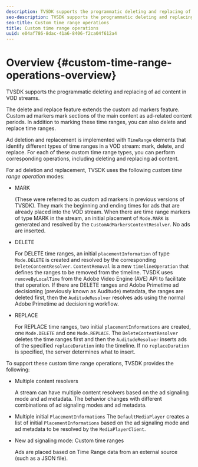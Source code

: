 ```yaml
---
description: TVSDK supports the programmatic deleting and replacing of ad content in VOD streams.
seo-description: TVSDK supports the programmatic deleting and replacing of ad content in VOD streams.
seo-title: Custom time range operations
title: Custom time range operations
uuid: e04af786-8dac-41a6-8406-f2ca04f612a4
---
```


# Overview {#custom-time-range-operations-overview}

TVSDK supports the programmatic deleting and replacing of ad content in VOD streams.

The delete and replace feature extends the custom ad markers feature. Custom ad markers mark sections of the main content as ad-related content periods. In addition to marking these time ranges, you can also delete and replace time ranges.

Ad deletion and replacement is implemented with `TimeRange` elements that identify different types of time ranges in a VOD stream: mark, delete, and replace. For each of these custom time range types, you can perform corresponding operations, including deleting and replacing ad content.

For ad deletion and replacement, TVSDK uses the following *custom time range operation* modes:

* MARK

  (These were referred to as custom ad markers in previous versions of TVSDK). They mark the beginning and ending times for ads that are already placed into the VOD stream. When there are time range markers of type MARK in the stream, an initial placement of `Mode.MARK` is generated and resolved by the `CustomAdMarkersContentResolver`. No ads are inserted. 
* DELETE

  For DELETE time ranges, an initial `placementInformation` of type `Mode.DELETE` is created and resolved by the corresponding `DeleteContentResolver`. `ContentRemoval` is a new `timelineOperation` that defines the ranges to be removed from the timeline. TVSDK uses `removeByLocalTime` from the Adobe Video Engine (AVE) API to facilitate that operation. If there are DELETE ranges and Adobe Primetime ad decisioning (previously known as Auditude) metadata, the ranges are deleted first, then the `AuditudeResolver` resolves ads using the normal Adobe Primetime ad decisioning workflow. 
* REPLACE

  For REPLACE time ranges, two initial `placementInformations` are created, one `Mode.DELETE` and one `Mode.REPLACE`. The `DeleteContentResolver` deletes the time ranges first and then the `AuditudeResolver` inserts ads of the specified `replaceDuration` into the timeline. If no `replaceDuration` is specified, the server determines what to insert.

To support these custom time range operations, TVSDK provides the following:

* Multiple content resolvers

  A stream can have multiple content resolvers based on the ad signaling mode and ad metadata. The behavior changes with different combinations of ad signaling modes and ad metadata. 
* Multiple initial `PlacementInformations` The `DefaultMediaPlayer` creates a list of initial `PlacementInformations` based on the ad signaling mode and ad metadata to be resolved by the `MediaPlayerClient`. 

* New ad signaling mode: Custom time ranges

  Ads are placed based on Time Range data from an external source (such as a JSON file).

